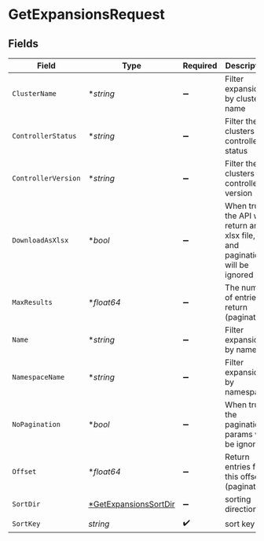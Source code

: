 # GetExpansionsRequest


## Fields

| Field                                                                       | Type                                                                        | Required                                                                    | Description                                                                 |
| --------------------------------------------------------------------------- | --------------------------------------------------------------------------- | --------------------------------------------------------------------------- | --------------------------------------------------------------------------- |
| `ClusterName`                                                               | **string*                                                                   | :heavy_minus_sign:                                                          | Filter expansions by cluster name                                           |
| `ControllerStatus`                                                          | **string*                                                                   | :heavy_minus_sign:                                                          | Filter the clusters by controller status                                    |
| `ControllerVersion`                                                         | **string*                                                                   | :heavy_minus_sign:                                                          | Filter the clusters by controller version                                   |
| `DownloadAsXlsx`                                                            | **bool*                                                                     | :heavy_minus_sign:                                                          | When true, the API will return an xlsx file, and pagination will be ignored |
| `MaxResults`                                                                | **float64*                                                                  | :heavy_minus_sign:                                                          | The number of entries to return (pagination)                                |
| `Name`                                                                      | **string*                                                                   | :heavy_minus_sign:                                                          | Filter expansions by name                                                   |
| `NamespaceName`                                                             | **string*                                                                   | :heavy_minus_sign:                                                          | Filter expansions by namespace                                              |
| `NoPagination`                                                              | **bool*                                                                     | :heavy_minus_sign:                                                          | When true, the pagination params will be ignored                            |
| `Offset`                                                                    | **float64*                                                                  | :heavy_minus_sign:                                                          | Return entries from this offset (pagination)                                |
| `SortDir`                                                                   | [*GetExpansionsSortDir](../../models/operations/getexpansionssortdir.md)    | :heavy_minus_sign:                                                          | sorting direction                                                           |
| `SortKey`                                                                   | *string*                                                                    | :heavy_check_mark:                                                          | sort key                                                                    |